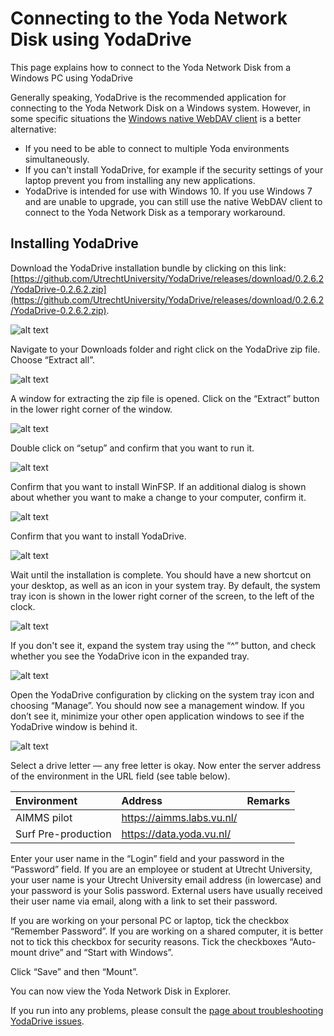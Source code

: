 # Connecting to the Yoda Network Disk using YodaDrive

This page explains how to connect to the Yoda Network Disk from a Windows PC using YodaDrive

Generally speaking, YodaDrive is the recommended application for connecting to the Yoda Network Disk on a Windows system.
However, in some specific situations 
the [Windows native WebDAV client](yoda-disk-windowsnative.md) is a better alternative: 
- If you need to be able to connect to multiple Yoda environments simultaneously.
- If you can't install YodaDrive, for example if the security settings of your laptop
  prevent you from installing any new applications.
- YodaDrive is intended for use with Windows 10. If you use Windows 7 and are unable to upgrade,
  you can still use the native WebDAV client to connect to the Yoda Network Disk as a temporary workaround.

## Installing YodaDrive

Download the YodaDrive installation bundle by clicking on this link:
[https://github.com/UtrechtUniversity/YodaDrive/releases/download/0.2.6.2/YodaDrive-0.2.6.2.zip](https://github.com/UtrechtUniversity/YodaDrive/releases/download/0.2.6.2/YodaDrive-0.2.6.2.zip). 

![alt text](screenshots/yodadrive-download.jpg "Screenshot: downloading YodaDrive")

Navigate to your Downloads folder and right click on the YodaDrive zip file. Choose &ldquo;Extract all&rdquo;.

![alt text](screenshots/yodadrive-extractall.png "Screenshot: opening the YodaDrive archive")

A window for extracting the zip file is opened. Click on the &ldquo;Extract&rdquo; button in the lower right corner of the window.

![alt text](screenshots/yodadrive-extract.png "Screenshot: extracting the YodaDrive files")

Double click on &ldquo;setup&rdquo; and confirm that you want to run it.

![alt text](screenshots/yodadrive-run-setup-dialog.jpg "Screenshot: security dialog when running YodaDrive setup")

Confirm that you want to install WinFSP. If an additional dialog is shown about whether you want to make a change to your computer, confirm it.

![alt text](screenshots/yodadrive-install-winfsp-dialog.jpg "Screenshot: confirmation dialog WinSFP install")

Confirm that you want to install YodaDrive.

![alt text](screenshots/yodadrive-install-security-dialog.jpg "Screenshot: security dialog when installing YodaDrive")

Wait until the installation is complete. You should have a new shortcut on your desktop, as well as an icon in your system tray.
By default, the system tray icon is shown in the lower right corner of the screen, to the left of the clock.

![alt text](screenshots/systemtray-yodadrive-a.png "YodaDrive system tray icon")

If you don't see it, expand the system tray using the &ldquo;^&rdquo; button, and check whether you see the YodaDrive icon in the expanded
tray.

![alt text](screenshots/systemtray-yodadrive-expanded-a.png "YodaDrive system tray icon in expanded system tray")

Open the YodaDrive configuration by clicking on the system tray icon and choosing &ldquo;Manage&rdquo;.  You should now see a management
window. If you don’t see it, minimize your other open application windows to see if the YodaDrive window is behind it.

![alt text](screenshots/yodadrive-manage-window.jpg "YodaDrive Manage Window")


Select a drive letter &mdash; any free letter is okay. Now enter the server address of the environment in the URL field (see table below).

| Environment          | Address | Remarks                  |
|:-------------------- |:------------|:-------------------------|
| AIMMS pilot | https://aimms.labs.vu.nl/ | |
| Surf Pre-production | https://data.yoda.vu.nl/ | |

 
Enter your user name in the &ldquo;Login&rdquo; field and your password in the &ldquo;Password&rdquo; field.
If you are an employee or student at Utrecht University, your user name is your Utrecht University email address (in lowercase) and your password
is your Solis password. External users have usually received their user name via email, along with a link to set their password.

If you are working on your personal PC or laptop, tick the checkbox &ldquo;Remember Password&rdquo;. If you are working on a shared computer, it is
better not to tick this checkbox for security reasons. Tick the checkboxes &ldquo;Auto-mount drive&rdquo; and &ldquo;Start with Windows&rdquo;.

Click &ldquo;Save&rdquo; and then &ldquo;Mount&rdquo;.

You can now view the Yoda Network Disk in Explorer.

If you run into any problems, please consult the [page about troubleshooting YodaDrive issues](yoda-disk-yodadrive-tshoot.md).
